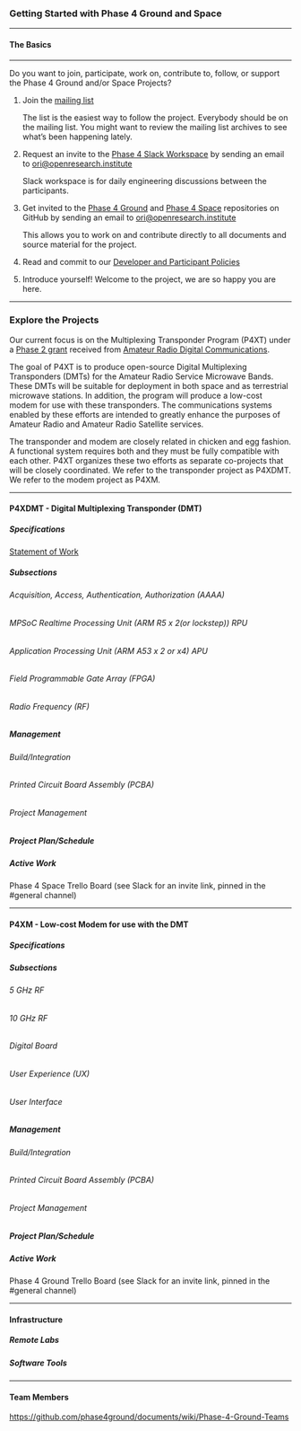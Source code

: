 ### Getting Started with Phase 4 Ground and Space
---
#### The Basics
---

Do you want to join, participate, work on, contribute to, follow, or support the Phase 4 Ground and/or Space Projects?

1. Join the [mailing list](http://lists.openresearch.institute/listinfo.cgi/ground-station-openresearch.institute)

    The list is the easiest way to follow the project. Everybody should be on the mailing list. You might want to review the mailing list archives to see what’s been happening lately.

2. Request an invite to the [Phase 4 Slack Workspace](https://phase4ground.slack.com/) by sending an email to ori@openresearch.institute

    Slack workspace is for daily engineering discussions between the participants.

3. Get invited to the [Phase 4 Ground](https://github.com/phase4ground) and [Phase 4 Space](https://github.com/phase4space) repositories on GitHub by sending an email to ori@openresearch.institute

    This allows you to work on and contribute directly to all documents and source material for the project.

4. Read and commit to our [Developer and Participant Policies](https://www.openresearch.institute/developer-and-participant-policies/)

5. Introduce yourself! Welcome to the project, we are so happy you are here.
---
### Explore the Projects

Our current focus is on the Multiplexing Transponder Program (P4XT) under a [Phase 2 grant](https://www.ampr.org/grants/grant-open-research-institute-p4xt-phase-2/) received from [Amateur Radio Digital Communications](https://www.ampr.org).

The goal of P4XT is to produce open-source Digital Multiplexing Transponders (DMTs) for the Amateur Radio Service Microwave Bands. These DMTs will be suitable for deployment in both space and as terrestrial microwave stations. In addition, the program will produce a low-cost modem for use with these transponders. The communications systems enabled by these efforts are intended to greatly enhance the purposes of Amateur Radio and Amateur Radio Satellite services.

The transponder and modem are closely related in chicken and egg fashion. A functional system requires both and they must be fully compatible with each other. P4XT organizes these two efforts as separate co-projects that will be closely coordinated. We refer to the transponder project as P4XDMT. We refer to the modem project as P4XM.


---
#### P4XDMT - Digital Multiplexing Transponder (DMT)

##### Specifications

[Statement of Work](https://www.ampr.org/wp-content/uploads/Proposal-ORI-P4XT-phase-2.pdf)

##### Subsections

###### Acquisition, Access, Authentication, Authorization (AAAA)

###### MPSoC Realtime Processing Unit (ARM R5 x 2(or lockstep)) RPU

###### Application Processing Unit (ARM A53 x 2 or x4) APU

###### Field Programmable Gate Array (FPGA)

###### Radio Frequency (RF)

##### Management

###### Build/Integration

###### Printed Circuit Board Assembly (PCBA)

###### Project Management

##### Project Plan/Schedule

##### Active Work
Phase 4 Space Trello Board (see Slack for an invite link, pinned in the #general channel)

---
#### P4XM - Low-cost Modem for use with the DMT

##### Specifications

##### Subsections

###### 5 GHz RF

###### 10 GHz RF

###### Digital Board

###### User Experience (UX)

###### User Interface

##### Management

###### Build/Integration

###### Printed Circuit Board Assembly (PCBA)

###### Project Management

##### Project Plan/Schedule

##### Active Work
Phase 4 Ground Trello Board (see Slack for an invite link, pinned in the #general channel)

---
#### Infrastructure

##### Remote Labs

##### Software Tools

---
#### Team Members
https://github.com/phase4ground/documents/wiki/Phase-4-Ground-Teams
